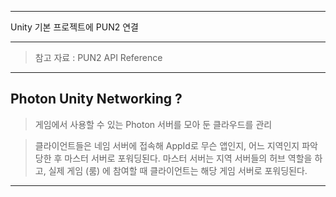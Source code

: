 * * *
Unity 기본 프로젝트에 PUN2 연결
* * *
> 참고 자료 : PUN2 API Reference
* * *
## Photon Unity Networking ?
> 게임에서 사용할 수 있는 Photon 서버를 모아 둔 클라우드를 관리

> 클라이언트들은 네임 서버에 접속해 AppId로 무슨 앱인지, 어느 지역인지 파악당한 후 마스터 서버로 포워딩된다. 마스터 서버는 지역 서버들의 허브 역할을 하고, 실제 게임 (룸) 에 참여할 때 클라이언트는 해당 게임 서버로 포워딩된다.
* * *
